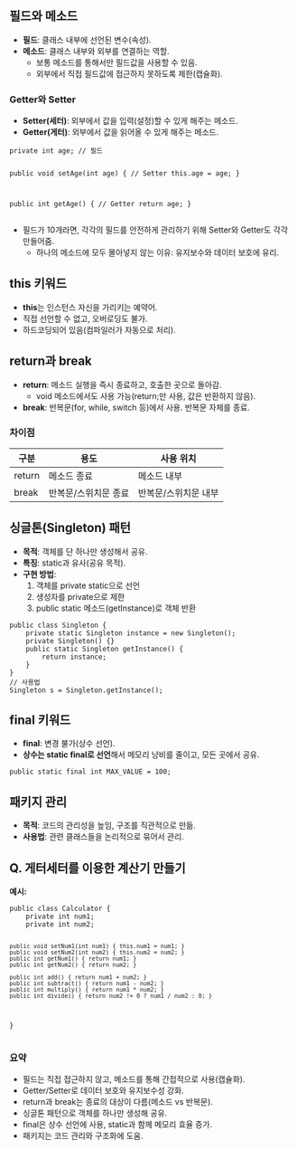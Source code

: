 <h2 id="필드와-메소드">필드와 메소드</h2>
<ul>
<li><strong>필드</strong>: 클래스 내부에 선언된 변수(속성).</li>
<li><strong>메소드</strong>: 클래스 내부와 외부를 연결하는 역할.  <ul>
<li>보통 메소드를 통해서만 필드값을 사용할 수 있음.</li>
<li>외부에서 직접 필드값에 접근하지 못하도록 제한(캡슐화).</li>
</ul>
</li>
</ul>
<h3 id="getter와-setter">Getter와 Setter</h3>
<ul>
<li><strong>Setter(세터)</strong>: 외부에서 값을 입력(설정)할 수 있게 해주는 메소드.</li>
<li><strong>Getter(게터)</strong>: 외부에서 값을 읽어올 수 있게 해주는 메소드.</li>
</ul>
<pre><code class="language-java">private int age; // 필드

public void setAge(int age) { // Setter
    this.age = age;
}

public int getAge() { // Getter
    return age;
}</code></pre>
<ul>
<li>필드가 10개라면, 각각의 필드를 안전하게 관리하기 위해 Setter와 Getter도 각각 만들어줌.<ul>
<li>하나의 메소드에 모두 몰아넣지 않는 이유: 유지보수와 데이터 보호에 유리.</li>
</ul>
</li>
</ul>
<h2 id="this-키워드">this 키워드</h2>
<ul>
<li><strong>this</strong>는 인스턴스 자신을 가리키는 예약어.</li>
<li>직접 선언할 수 없고, 오버로딩도 불가.</li>
<li>하드코딩되어 있음(컴파일러가 자동으로 처리).</li>
</ul>
<h2 id="return과-break">return과 break</h2>
<ul>
<li><strong>return</strong>: 메소드 실행을 즉시 종료하고, 호출한 곳으로 돌아감.<ul>
<li>void 메소드에서도 사용 가능(return;만 사용, 값은 반환하지 않음).</li>
</ul>
</li>
<li><strong>break</strong>: 반복문(for, while, switch 등)에서 사용. 반복문 자체를 종료.</li>
</ul>
<h3 id="차이점">차이점</h3>
<table>
<thead>
<tr>
<th>구분</th>
<th>용도</th>
<th>사용 위치</th>
</tr>
</thead>
<tbody><tr>
<td>return</td>
<td>메소드 종료</td>
<td>메소드 내부</td>
</tr>
<tr>
<td>break</td>
<td>반복문/스위치문 종료</td>
<td>반복문/스위치문 내부</td>
</tr>
</tbody></table>
<h2 id="싱글톤singleton-패턴">싱글톤(Singleton) 패턴</h2>
<ul>
<li><strong>목적</strong>: 객체를 단 하나만 생성해서 공유.</li>
<li><strong>특징</strong>: static과 유사(공유 목적).</li>
<li><strong>구현 방법</strong>:<ol>
<li>객체를 private static으로 선언</li>
<li>생성자를 private으로 제한</li>
<li>public static 메소드(getInstance)로 객체 반환</li>
</ol>
</li>
</ul>
<pre><code class="language-java">public class Singleton {
    private static Singleton instance = new Singleton();
    private Singleton() {}
    public static Singleton getInstance() {
        return instance;
    }
}
// 사용법
Singleton s = Singleton.getInstance();</code></pre>
<h2 id="final-키워드">final 키워드</h2>
<ul>
<li><strong>final</strong>: 변경 불가(상수 선언).</li>
<li><strong>상수는 static final로 선언</strong>해서 메모리 낭비를 줄이고, 모든 곳에서 공유.</li>
</ul>
<pre><code class="language-java">public static final int MAX_VALUE = 100;</code></pre>
<h2 id="패키지-관리">패키지 관리</h2>
<ul>
<li><strong>목적</strong>: 코드의 관리성을 높임, 구조를 직관적으로 만듦.</li>
<li><strong>사용법</strong>: 관련 클래스들을 논리적으로 묶어서 관리.</li>
</ul>
<h2 id="q-게터세터를-이용한-계산기-만들기">Q. 게터세터를 이용한 계산기 만들기</h2>
<p><strong>예시:</strong></p>
<pre><code class="language-java">public class Calculator {
    private int num1;
    private int num2;

    public void setNum1(int num1) { this.num1 = num1; }
    public void setNum2(int num2) { this.num2 = num2; }
    public int getNum1() { return num1; }
    public int getNum2() { return num2; }

    public int add() { return num1 + num2; }
    public int subtract() { return num1 - num2; }
    public int multiply() { return num1 * num2; }
    public int divide() { return num2 != 0 ? num1 / num2 : 0; }
}</code></pre>
<h3 id="요약">요약</h3>
<ul>
<li>필드는 직접 접근하지 않고, 메소드를 통해 간접적으로 사용(캡슐화).</li>
<li>Getter/Setter로 데이터 보호와 유지보수성 강화.</li>
<li>return과 break는 종료의 대상이 다름(메소드 vs 반복문).</li>
<li>싱글톤 패턴으로 객체를 하나만 생성해 공유.</li>
<li>final은 상수 선언에 사용, static과 함께 메모리 효율 증가.</li>
<li>패키지는 코드 관리와 구조화에 도움.</li>
</ul>
